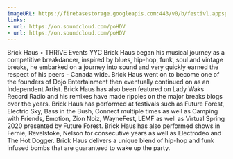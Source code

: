 ```yaml
---
imageURL: https://firebasestorage.googleapis.com:443/v0/b/festivl.appspot.com/o/userContent%2FAF4E2239-1FD9-4B8C-BFC9-E720C74032CC.png?alt=media&token=afc26ae3-a1c4-4592-a1ea-353c6091d1ee
links:
- url: https://on.soundcloud.com/poHDV
- url: https://on.soundcloud.com/poHDV
---
```

Brick Haus • THRIVE Events YYC
Brick Haus began his musical journey as a competitive breakdancer, inspired by blues, hip-hop, funk, soul and vintage breaks, he embarked on a journey into sound and very quickly earned the respect of his peers - Canada wide.
Brick Haus went on to become one of the founders of Dojo Entertainment  then eventually continued on as an Independent Artist.
Brick Haus has also been featured on Lady Waks Record Radio and his remixes have made ripples on the major breaks blogs over the years.
Brick Haus has performed at festivals such as Future Forest, Electric Sky, Bass  in the Bush, Connect multiple times as well as Camping with Friends, Emotion, Zion Noiz, WayneFest, LEMF as well as Virtual Spring 2020 presented by Future Forest.
Brick Haus has also performed shows in Fernie, Revelstoke, Nelson for consecutive years as well as Electrodeo and  The Hot Dogger.
Brick Haus delivers a unique blend of hip-hop and funk infused bombs that are guaranteed to wake up the party.